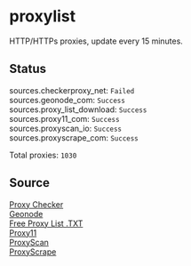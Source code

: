 # proxylist
HTTP/HTTPs proxies, update every 15 minutes.

## Status
sources.checkerproxy_net: `Failed`  
sources.geonode_com: `Success`  
sources.proxy_list_download: `Success`  
sources.proxy11_com: `Success`  
sources.proxyscan_io: `Success`  
sources.proxyscrape_com: `Success`  

Total proxies: `1030`

## Source
[Proxy Checker](https://checkerproxy.net)  
[Geonode](https://geonode.com)  
[Free Proxy List .TXT](https://www.proxy-list.download)  
[Proxy11](https://proxy11.com/)  
[ProxyScan](https://www.proxyscan.io)  
[ProxyScrape](https://proxyscrape.com)
